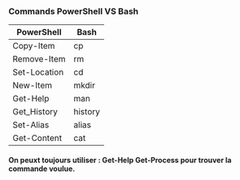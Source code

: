 
### Commands PowerShell VS Bash

|**PowerShell**|**Bash**|
|-----------|-----------|
|Copy-Item|cp|
|Remove-Item|rm|
|Set-Location|cd|
|New-Item|mkdir|
|Get-Help|man|
|Get_History|history|
|Set-Alias|alias|
|Get-Content|cat|
#### On peuxt toujours utiliser : Get-Help Get-Process pour trouver la commande voulue.
